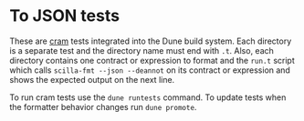 # To JSON tests

These are [cram](https://dune.readthedocs.io/en/stable/tests.html#cram-tests-1) tests integrated into the Dune build system. Each directory is a separate test and the directory name must end with `.t`.
Also, each directory contains one contract or expression to format and the `run.t` script which calls `scilla-fmt --json --deannot` on its contract or expression and shows the expected output on the next line.

To run cram tests use the `dune runtests` command.
To update tests when the formatter behavior changes run `dune promote`.
